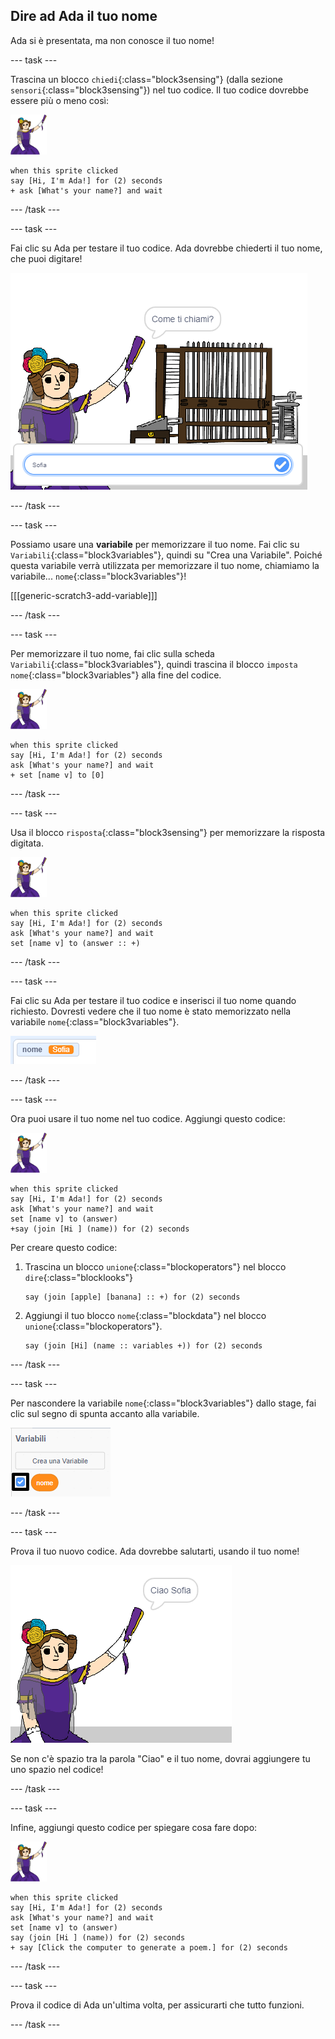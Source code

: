 ## Dire ad Ada il tuo nome

Ada si è presentata, ma non conosce il tuo nome!

\--- task \---

Trascina un blocco `chiedi`{:class="block3sensing"} (dalla sezione `sensori`{:class="block3sensing"}) nel tuo codice. Il tuo codice dovrebbe essere più o meno così:

![sprite ada](images/ada-sprite.png)

```blocks3
when this sprite clicked
say [Hi, I'm Ada!] for (2) seconds
+ ask [What's your name?] and wait
```

\--- /task \---

\--- task \---

Fai clic su Ada per testare il tuo codice. Ada dovrebbe chiederti il tuo nome, che puoi digitare!

![sprite ada che chiede come ti chiami](images/poetry-input.png)

\--- /task \---

\--- task \---

Possiamo usare una **variabile** per memorizzare il tuo nome. Fai clic su `Variabili`{:class="block3variables"}, quindi su "Crea una Variabile". Poiché questa variabile verrà utilizzata per memorizzare il tuo nome, chiamiamo la variabile... `nome`{:class="block3variables"}!

[[[generic-scratch3-add-variable]]]

\--- /task \---

\--- task \---

Per memorizzare il tuo nome, fai clic sulla scheda `Variabili`{:class="block3variables"}, quindi trascina il blocco `imposta nome`{:class="block3variables"} alla fine del codice.

![sprite ada](images/ada-sprite.png)

```blocks3
when this sprite clicked
say [Hi, I'm Ada!] for (2) seconds
ask [What's your name?] and wait
+ set [name v] to [0]
```

\--- /task \---

\--- task \---

Usa il blocco `risposta`{:class="block3sensing"} per memorizzare la risposta digitata.

![sprite ada](images/ada-sprite.png)

```blocks3
when this sprite clicked
say [Hi, I'm Ada!] for (2) seconds
ask [What's your name?] and wait
set [name v] to (answer :: +)
```

\--- /task \---

\--- task \---

Fai clic su Ada per testare il tuo codice e inserisci il tuo nome quando richiesto. Dovresti vedere che il tuo nome è stato memorizzato nella variabile `nome`{:class="block3variables"}.

![schermata](images/poetry-name-test.png)

\--- /task \---

\--- task \---

Ora puoi usare il tuo nome nel tuo codice. Aggiungi questo codice:

![sprite ada](images/ada-sprite.png)

```blocks3
when this sprite clicked
say [Hi, I'm Ada!] for (2) seconds
ask [What's your name?] and wait
set [name v] to (answer)
+say (join [Hi ] (name)) for (2) seconds 
```

Per creare questo codice:

1. Trascina un blocco `unione`{:class="blockoperators"} nel blocco `dire`{:class="blocklooks"}
    
    ```blocks3
    say (join [apple] [banana] :: +) for (2) seconds
    ```

2. Aggiungi il tuo blocco `nome`{:class="blockdata"} nel blocco `unione`{:class="blockoperators"}.
    
    ```blocks3
    say (join [Hi] (name :: variables +)) for (2) seconds
    ```

\--- /task \---

\--- task \---

Per nascondere la variabile `nome`{:class="block3variables"} dallo stage, fai clic sul segno di spunta accanto alla variabile.

![spunta variabile nome](images/poetry-tick-annotated.png)

\--- /task \---

\--- task \---

Prova il tuo nuovo codice. Ada dovrebbe salutarti, usando il tuo nome!

![schermata](images/poetry-name-test2.png)

Se non c'è spazio tra la parola "Ciao" e il tuo nome, dovrai aggiungere tu uno spazio nel codice!

\--- /task \---

\--- task \---

Infine, aggiungi questo codice per spiegare cosa fare dopo:

![sprite ada](images/ada-sprite.png)

```blocks3
when this sprite clicked
say [Hi, I'm Ada!] for (2) seconds
ask [What's your name?] and wait
set [name v] to (answer)
say (join [Hi ] (name)) for (2) seconds 
+ say [Click the computer to generate a poem.] for (2) seconds 
```

\--- /task \---

\--- task \---

Prova il codice di Ada un'ultima volta, per assicurarti che tutto funzioni.

\--- /task \---